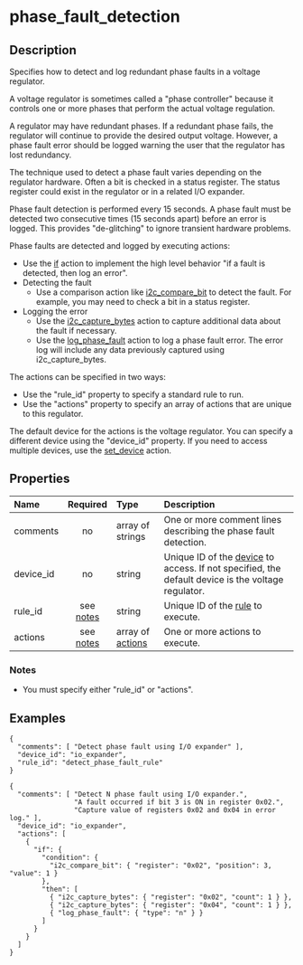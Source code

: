 # phase_fault_detection

## Description
Specifies how to detect and log redundant phase faults in a voltage regulator.

A voltage regulator is sometimes called a "phase controller" because it
controls one or more phases that perform the actual voltage regulation.

A regulator may have redundant phases.  If a redundant phase fails, the
regulator will continue to provide the desired output voltage.  However, a
phase fault error should be logged warning the user that the regulator has lost
redundancy.

The technique used to detect a phase fault varies depending on the regulator
hardware.  Often a bit is checked in a status register.  The status register
could exist in the regulator or in a related I/O expander.

Phase fault detection is performed every 15 seconds.  A phase fault must be
detected two consecutive times (15 seconds apart) before an error is logged.
This provides "de-glitching" to ignore transient hardware problems.

Phase faults are detected and logged by executing actions:
* Use the [if](if.md) action to implement the high level behavior "if a fault
  is detected, then log an error".
* Detecting the fault
  * Use a comparison action like [i2c_compare_bit](i2c_compare_bit.md) to
    detect the fault.  For example, you may need to check a bit in a status
    register.
* Logging the error
  * Use the [i2c_capture_bytes](i2c_capture_bytes.md) action to capture
    additional data about the fault if necessary.
  * Use the [log_phase_fault](log_phase_fault.md) action to log a phase fault
    error.  The error log will include any data previously captured using
    i2c_capture_bytes.

The actions can be specified in two ways:
* Use the "rule_id" property to specify a standard rule to run.
* Use the "actions" property to specify an array of actions that are unique to
  this regulator.

The default device for the actions is the voltage regulator.  You can specify a
different device using the "device_id" property.  If you need to access
multiple devices, use the [set_device](set_device.md) action.

## Properties
| Name | Required | Type | Description |
| :--- | :------: | :--- | :---------- |
| comments | no | array of strings | One or more comment lines describing the phase fault detection. |
| device_id | no | string | Unique ID of the [device](device.md) to access.  If not specified, the default device is the voltage regulator. |
| rule_id | see [notes](#notes) | string | Unique ID of the [rule](rule.md) to execute. |
| actions | see [notes](#notes) | array of [actions](action.md) | One or more actions to execute. |

### Notes
* You must specify either "rule_id" or "actions".

## Examples
```
{
  "comments": [ "Detect phase fault using I/O expander" ],
  "device_id": "io_expander",
  "rule_id": "detect_phase_fault_rule"
}

{
  "comments": [ "Detect N phase fault using I/O expander.",
                "A fault occurred if bit 3 is ON in register 0x02.",
                "Capture value of registers 0x02 and 0x04 in error log." ],
  "device_id": "io_expander",
  "actions": [
    {
      "if": {
        "condition": {
          "i2c_compare_bit": { "register": "0x02", "position": 3, "value": 1 }
        },
        "then": [
          { "i2c_capture_bytes": { "register": "0x02", "count": 1 } },
          { "i2c_capture_bytes": { "register": "0x04", "count": 1 } },
          { "log_phase_fault": { "type": "n" } }
        ]
      }
    }
  ]
}
```
